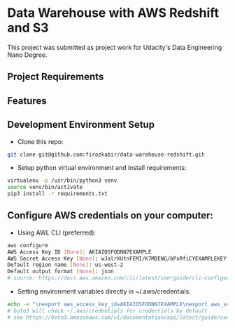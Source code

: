 # Data Warehouse with AWS Redshift and S3

This project was submitted as project work for Udacity's Data Engineering Nano Degree. 

## Project Requirements 

## Features

## Development Environment Setup 

* Clone this repo:
```bash
git clone git@github.com:firozkabir/data-warehouse-redshift.git
```

* Setup python virtual environment and install requirements:
```bash
virtualenv -p /usr/bin/python3 venv
source venv/bin/activate
pip3 install -r requirements.txt 
```

## Configure AWS credentials on your  computer: 

* Using AWL CLI (preferred): 
```bash
aws configure
AWS Access Key ID [None]: AKIAIOSFODNN7EXAMPLE
AWS Secret Access Key [None]: wJalrXUtnFEMI/K7MDENG/bPxRfiCYEXAMPLEKEY
Default region name [None]: us-west-2
Default output format [None]: json
# source: https://docs.aws.amazon.com/cli/latest/userguide/cli-configure-quickstart.html
```

* Setting environment variables directly in ~/.aws/credentials: 
```bash
echo -e "\nexport aws_access_key_id=AKIAIOSFODNN7EXAMPLE\nexport aws_secret_access_key=wJalrXUtnFEMI/K7MDENG/bPxRfiCYEXAMPLEKEY" >> ~/.aws/credentials
# boto3 will check ~/.aws/credentials for credentials by default 
# see https://boto3.amazonaws.com/v1/documentation/api/latest/guide/configuration.html#guide-configuration
```